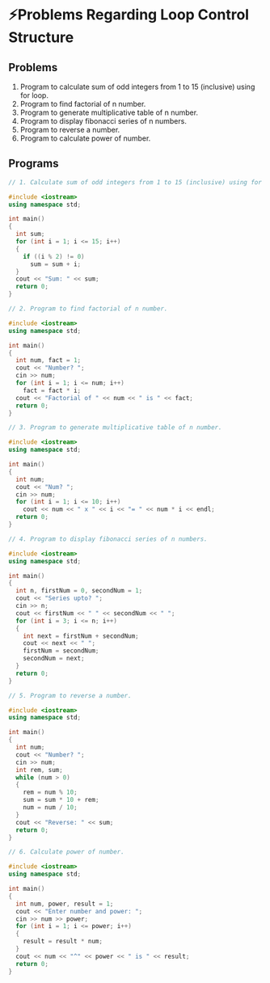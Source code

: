 # ⚡Problems Regarding Loop Control Structure

## Problems

1. Program to calculate sum of odd integers from 1 to 15 (inclusive) using for loop.
2. Program to find factorial of n number.
3. Program to generate multiplicative table of n number.
4. Program to display fibonacci series of n numbers.
5. Program to reverse a number.
6. Program to calculate power of number.

## Programs

```cpp
// 1. Calculate sum of odd integers from 1 to 15 (inclusive) using for loop.

#include <iostream>
using namespace std;

int main()
{
  int sum;
  for (int i = 1; i <= 15; i++)
  {
    if ((i % 2) != 0)
      sum = sum + i;
  }
  cout << "Sum: " << sum;
  return 0;
}
```

```cpp
// 2. Program to find factorial of n number.

#include <iostream>
using namespace std;

int main()
{
  int num, fact = 1;
  cout << "Number? ";
  cin >> num;
  for (int i = 1; i <= num; i++)
    fact = fact * i;
  cout << "Factorial of " << num << " is " << fact;
  return 0;
}
```

```cpp
// 3. Program to generate multiplicative table of n number.

#include <iostream>
using namespace std;

int main()
{
  int num;
  cout << "Num? ";
  cin >> num;
  for (int i = 1; i <= 10; i++)
    cout << num << " x " << i << "= " << num * i << endl;
  return 0;
}
```

```cpp
// 4. Program to display fibonacci series of n numbers.

#include <iostream>
using namespace std;

int main()
{
  int n, firstNum = 0, secondNum = 1;
  cout << "Series upto? ";
  cin >> n;
  cout << firstNum << " " << secondNum << " ";
  for (int i = 3; i <= n; i++)
  {
    int next = firstNum + secondNum;
    cout << next << " ";
    firstNum = secondNum;
    secondNum = next;
  }
  return 0;
}
```

```cpp
// 5. Program to reverse a number.

#include <iostream>
using namespace std;

int main()
{
  int num;
  cout << "Number? ";
  cin >> num;
  int rem, sum;
  while (num > 0)
  {
    rem = num % 10;
    sum = sum * 10 + rem;
    num = num / 10;
  }
  cout << "Reverse: " << sum;
  return 0;
}
```

```cpp
// 6. Calculate power of number.

#include <iostream>
using namespace std;

int main()
{
  int num, power, result = 1;
  cout << "Enter number and power: ";
  cin >> num >> power;
  for (int i = 1; i <= power; i++)
  {
    result = result * num;
  }
  cout << num << "^" << power << " is " << result;
  return 0;
}
```
